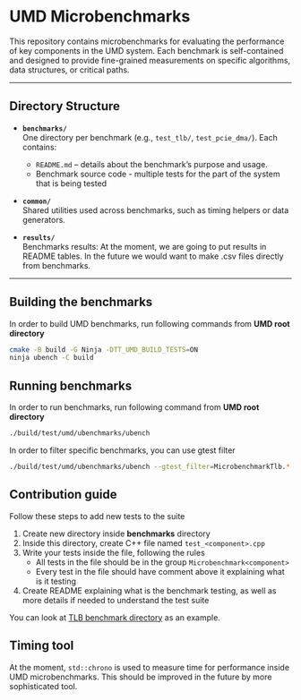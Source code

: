 # UMD Microbenchmarks

This repository contains microbenchmarks for evaluating the performance of key components in the UMD system. Each benchmark is self-contained and designed to provide fine-grained measurements on specific algorithms, data structures, or critical paths.

---

## Directory Structure

- **`benchmarks/`**  
  One directory per benchmark (e.g., `test_tlb/`, `test_pcie_dma/`). Each contains:
  - `README.md` – details about the benchmark’s purpose and usage.
  - Benchmark source code - multiple tests for the part of the system that is being tested

- **`common/`**  
  Shared utilities used across benchmarks, such as timing helpers or data generators.

- **`results/`**  
  Benchmarks results: At the moment, we are going to put results in README tables. In the future we would want to make .csv files directly from benchmarks.

---

## Building the benchmarks

In order to build UMD benchmarks, run following commands from **UMD root directory**

```bash
cmake -B build -G Ninja -DTT_UMD_BUILD_TESTS=ON
ninja ubench -C build
```

## Running benchmarks

In order to run benchmarks, run following command from **UMD root directory**

```bash
./build/test/umd/ubenchmarks/ubench
```

In order to filter specific benchmarks, you can use gtest filter

```bash
./build/test/umd/ubenchmarks/ubench --gtest_filter=MicrobenchmarkTlb.*
```

## Contribution guide

Follow these steps to add new tests to the suite

1. Create new directory inside **benchmarks** directory
2. Inside this directory, create C++ file named ```test_<component>.cpp```
3. Write your tests inside the file, following the rules
    - All tests in the file should be in the group ```Microbenchmark<component>```
    - Every test in the file should have comment above it explaining what is it testing
4. Create README explaining what is the benchmark testing, as well as more details if needed to understand the test suite

You can look at [TLB benchmark directory](./benchmarks/tlb/) as an example.

## Timing tool

At the moment, ```std::chrono``` is used to measure time for performance inside UMD microbenchmarks. This should be improved in the future by more sophisticated tool.